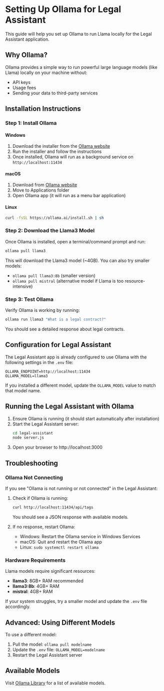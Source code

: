 # Setting Up Ollama for Legal Assistant

This guide will help you set up Ollama to run Llama locally for the Legal Assistant application.

## Why Ollama?

Ollama provides a simple way to run powerful large language models (like Llama) locally on your machine without:
- API keys
- Usage fees
- Sending your data to third-party services

## Installation Instructions

### Step 1: Install Ollama

#### Windows
1. Download the installer from the [Ollama website](https://ollama.ai/download)
2. Run the installer and follow the instructions
3. Once installed, Ollama will run as a background service on `http://localhost:11434`

#### macOS
1. Download from [Ollama website](https://ollama.ai/download)
2. Move to Applications folder
3. Open Ollama app (it will run as a menu bar application)

#### Linux
```bash
curl -fsSL https://ollama.ai/install.sh | sh
```

### Step 2: Download the Llama3 Model

Once Ollama is installed, open a terminal/command prompt and run:

```bash
ollama pull llama3
```

This will download the Llama3 model (~4GB). You can also try smaller models:
- `ollama pull llama3:8b` (smaller version)
- `ollama pull mistral` (alternative model if Llama is too resource-intensive)

### Step 3: Test Ollama

Verify Ollama is working by running:

```bash
ollama run llama3 "What is a legal contract?"
```

You should see a detailed response about legal contracts.

## Configuration for Legal Assistant

The Legal Assistant app is already configured to use Ollama with the following settings in the `.env` file:

```
OLLAMA_ENDPOINT=http://localhost:11434
OLLAMA_MODEL=llama3
```

If you installed a different model, update the `OLLAMA_MODEL` value to match that model name.

## Running the Legal Assistant with Ollama

1. Ensure Ollama is running (it should start automatically after installation)
2. Start the Legal Assistant server:
   ```bash
   cd legal-assistant
   node server.js
   ```
3. Open your browser to http://localhost:3000

## Troubleshooting

### Ollama Not Connecting
If you see "Ollama is not running or not connected" in the Legal Assistant:

1. Check if Ollama is running:
   ```bash
   curl http://localhost:11434/api/tags
   ```
   You should see a JSON response with available models.

2. If no response, restart Ollama:
   - Windows: Restart the Ollama service in Windows Services
   - macOS: Quit and restart the Ollama app
   - Linux: `sudo systemctl restart ollama`

### Hardware Requirements

Llama models require significant resources:
- **llama3**: 8GB+ RAM recommended
- **llama3:8b**: 4GB+ RAM
- **mistral**: 4GB+ RAM

If your system struggles, try a smaller model and update the `.env` file accordingly.

## Advanced: Using Different Models

To use a different model:
1. Pull the model: `ollama pull modelname`
2. Update the `.env` file: `OLLAMA_MODEL=modelname`
3. Restart the Legal Assistant server

## Available Models

Visit [Ollama Library](https://ollama.ai/library) for a list of available models. 